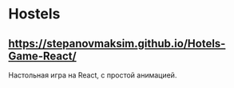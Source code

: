 # Hostels 
## https://stepanovmaksim.github.io/Hotels-Game-React/

Настольная игра на React, с простой анимацией.


